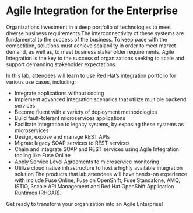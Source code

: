 # Agile Integration for the Enterprise

Organizations investment in a deep portfolio of technologies to meet diverse business requirements.The interconnectivity of these systems are fundamental to the success of the business. To keep pace with the competition, solutions must achieve scalability in order to meet market demand, as well as, to meet business stakeholder requirements. Agile Integration is the key to the success of organizations seeking to scale and support demanding stakeholder expectations.

In this lab, attendees will learn to use Red Hat’s integration portfolio for various use cases, including:
* Integrate applications without coding
* Implement advanced integration scenarios that utilize multiple backend services
* Become fluent with a variety of deployment methodologies
* Build fault-tolerant microservices applications
* Facilitate integration to legacy systems, by exposing these systems as microservices
* Design, expose and manage REST APIs
* Migrate legacy SOAP services to REST services
* Chain and integrate SOAP and REST services using Agile Integration tooling like Fuse Online
* Apply Service Level Agreements to microservice monitoring
* Utilize cloud native infrastructure to host a highly available integration solution The products that lab attendees will have hands-on experience with include Fuse Online, Fuse on OpenShift, Fuse Standalone, AMQ, ISTIO, 3scale API Management and Red Hat OpenShift Application Runtimes (RHOAR).

Get ready to transform your organization into an Agile Enterprise!
